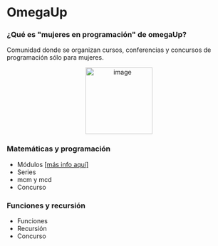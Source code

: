 # OmegaUp

### ¿Qué es "mujeres en programación" de omegaUp?
Comunidad donde se organizan cursos, conferencias y concursos de programación sólo para mujeres.
<p align="center">
<img width="150" alt="image" src="https://user-images.githubusercontent.com/89166148/169929338-786b151a-e014-4aeb-b4e2-e10042189b25.png">
</p>

### Matemáticas y programación 
- Módulos [[más info aquí]](https://www.canva.com/design/DAFCgvTpNHA/EDgb-cHhHr4yIfY-iSuy-Q/view?utm_content=DAFCgvTpNHA&utm_campaign=designshare&utm_medium=link&utm_source=publishsharelink)
- Series
- mcm y mcd
- Concurso

### Funciones y recursión 
- Funciones
- Recursión
- Concurso
